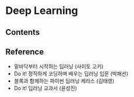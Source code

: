 # Deep Learning

## Contents

## Reference
- 밑바닥부터 시작하는 딥러닝 (사이토 고키)
- Do it! 정직하게 코딩하며 배우는 딥러닝 입문 (박해선)
- 블록과 함께하는 파이썬 딥러닝 케라스 (김태영)
- Do it! 딥러닝 교과서 (윤성진)
